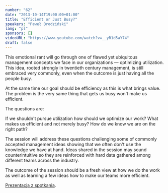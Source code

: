 ```yaml
---
number: "62"
date: "2013-10-14T19:00:00+01:00"
title: "Efficient or Just Busy?"
speakers: "Paweł Brodziński"
lang: "pl"
sponsors: []
videoURL: "https://www.youtube.com/watch?v=__yR1d5aY74"
draft: false
---
```


This emotional rant will go through one of flawed yet ubiquitous management concepts we face in our organizations — optimizing utilization. This idea, rooted strongly in twentieth century management, is still embraced very commonly, even when the outcome is just having all the people busy.

At the same time our goal should be efficiency as this is what brings value. The problem is the very same thing that gets us busy won't make us efficient.

The questions are:

If we shouldn't pursue utilization how should we optimize our work?
What makes us efficient and not merely busy?
How do we know we are on the right path?

The session will address these questions challenging some of commonly accepted management ideas showing that we often don't use the knowledge we have at hand. Ideas shared in the session may sound counterintuitive so they are reinforced with hard data gathered among different teams across the industry.

The outcome of the session should be a fresh view at how we do the work as well as learning a few ideas how to make our teams more efficient.

<a href="https://www.slideshare.net/pawelbrodzinski/efficient-or-just-busy" target="_blank">Prezentacja z spotkania</a>.

